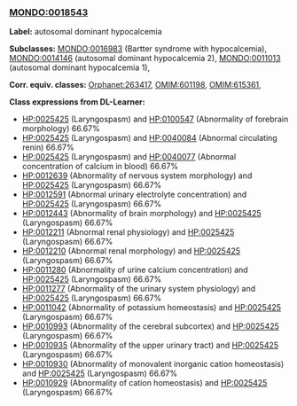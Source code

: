 
### [MONDO:0018543](http://purl.obolibrary.org/obo/MONDO_0018543)
**Label:** autosomal dominant hypocalcemia

**Subclasses:** [MONDO:0016983](http://purl.obolibrary.org/obo/MONDO_0016983) (Bartter syndrome with hypocalcemia), [MONDO:0014146](http://purl.obolibrary.org/obo/MONDO_0014146) (autosomal dominant hypocalcemia 2), [MONDO:0011013](http://purl.obolibrary.org/obo/MONDO_0011013) (autosomal dominant hypocalcemia 1), 

**Corr. equiv. classes:** [Orphanet:263417](http://www.orpha.net/ORDO/Orphanet_263417), [OMIM:601198](http://purl.obolibrary.org/obo/OMIM_601198), [OMIM:615361](http://purl.obolibrary.org/obo/OMIM_615361), 

**Class expressions from DL-Learner:**

- [HP:0025425](http://purl.obolibrary.org/obo/HP_0025425) (Laryngospasm) and [HP:0100547](http://purl.obolibrary.org/obo/HP_0100547) (Abnormality of forebrain morphology) 66.67%
- [HP:0025425](http://purl.obolibrary.org/obo/HP_0025425) (Laryngospasm) and [HP:0040084](http://purl.obolibrary.org/obo/HP_0040084) (Abnormal circulating renin) 66.67%
- [HP:0025425](http://purl.obolibrary.org/obo/HP_0025425) (Laryngospasm) and [HP:0040077](http://purl.obolibrary.org/obo/HP_0040077) (Abnormal concentration of calcium in blood) 66.67%
- [HP:0012639](http://purl.obolibrary.org/obo/HP_0012639) (Abnormality of nervous system morphology) and [HP:0025425](http://purl.obolibrary.org/obo/HP_0025425) (Laryngospasm) 66.67%
- [HP:0012591](http://purl.obolibrary.org/obo/HP_0012591) (Abnormal urinary electrolyte concentration) and [HP:0025425](http://purl.obolibrary.org/obo/HP_0025425) (Laryngospasm) 66.67%
- [HP:0012443](http://purl.obolibrary.org/obo/HP_0012443) (Abnormality of brain morphology) and [HP:0025425](http://purl.obolibrary.org/obo/HP_0025425) (Laryngospasm) 66.67%
- [HP:0012211](http://purl.obolibrary.org/obo/HP_0012211) (Abnormal renal physiology) and [HP:0025425](http://purl.obolibrary.org/obo/HP_0025425) (Laryngospasm) 66.67%
- [HP:0012210](http://purl.obolibrary.org/obo/HP_0012210) (Abnormal renal morphology) and [HP:0025425](http://purl.obolibrary.org/obo/HP_0025425) (Laryngospasm) 66.67%
- [HP:0011280](http://purl.obolibrary.org/obo/HP_0011280) (Abnormality of urine calcium concentration) and [HP:0025425](http://purl.obolibrary.org/obo/HP_0025425) (Laryngospasm) 66.67%
- [HP:0011277](http://purl.obolibrary.org/obo/HP_0011277) (Abnormality of the urinary system physiology) and [HP:0025425](http://purl.obolibrary.org/obo/HP_0025425) (Laryngospasm) 66.67%
- [HP:0011042](http://purl.obolibrary.org/obo/HP_0011042) (Abnormality of potassium homeostasis) and [HP:0025425](http://purl.obolibrary.org/obo/HP_0025425) (Laryngospasm) 66.67%
- [HP:0010993](http://purl.obolibrary.org/obo/HP_0010993) (Abnormality of the cerebral subcortex) and [HP:0025425](http://purl.obolibrary.org/obo/HP_0025425) (Laryngospasm) 66.67%
- [HP:0010935](http://purl.obolibrary.org/obo/HP_0010935) (Abnormality of the upper urinary tract) and [HP:0025425](http://purl.obolibrary.org/obo/HP_0025425) (Laryngospasm) 66.67%
- [HP:0010930](http://purl.obolibrary.org/obo/HP_0010930) (Abnormality of monovalent inorganic cation homeostasis) and [HP:0025425](http://purl.obolibrary.org/obo/HP_0025425) (Laryngospasm) 66.67%
- [HP:0010929](http://purl.obolibrary.org/obo/HP_0010929) (Abnormality of cation homeostasis) and [HP:0025425](http://purl.obolibrary.org/obo/HP_0025425) (Laryngospasm) 66.67%



